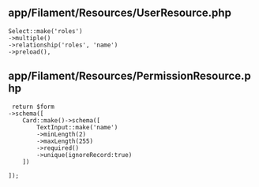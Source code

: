 ## app/Filament/Resources/UserResource.php
```
Select::make('roles')
->multiple()
->relationship('roles', 'name')
->preload(),
```
## app/Filament/Resources/PermissionResource.php
```
 return $form
->schema([
    Card::make()->schema([
        TextInput::make('name')
        ->minLength(2)
        ->maxLength(255)
        ->required()
        ->unique(ignoreRecord:true)
    ])

]);

```
